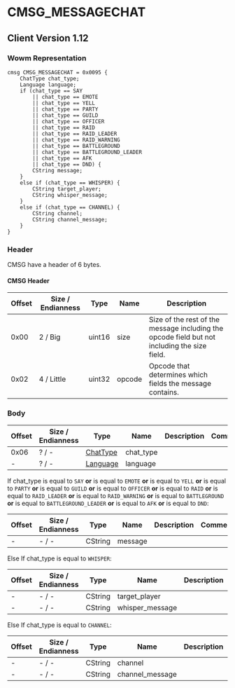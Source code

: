 # CMSG_MESSAGECHAT

## Client Version 1.12

### Wowm Representation
```rust,ignore
cmsg CMSG_MESSAGECHAT = 0x0095 {
    ChatType chat_type;
    Language language;
    if (chat_type == SAY
        || chat_type == EMOTE
        || chat_type == YELL
        || chat_type == PARTY
        || chat_type == GUILD
        || chat_type == OFFICER
        || chat_type == RAID
        || chat_type == RAID_LEADER
        || chat_type == RAID_WARNING
        || chat_type == BATTLEGROUND
        || chat_type == BATTLEGROUND_LEADER
        || chat_type == AFK
        || chat_type == DND) {
        CString message;
    }
    else if (chat_type == WHISPER) {
        CString target_player;
        CString whisper_message;
    }
    else if (chat_type == CHANNEL) {
        CString channel;
        CString channel_message;
    }
}
```
### Header

CMSG have a header of 6 bytes.

#### CMSG Header

| Offset | Size / Endianness | Type   | Name   | Description |
| ------ | ----------------- | ------ | ------ | ----------- |
| 0x00   | 2 / Big           | uint16 | size   | Size of the rest of the message including the opcode field but not including the size field.|
| 0x02   | 4 / Little        | uint32 | opcode | Opcode that determines which fields the message contains.|

### Body

| Offset | Size / Endianness | Type | Name | Description | Comment |
| ------ | ----------------- | ---- | ---- | ----------- | ------- |
| 0x06 | ? / - | [ChatType](chattype.md) | chat_type |  |  |
| - | ? / - | [Language](language.md) | language |  |  |

If chat_type is equal to `SAY` **or** 
is equal to `EMOTE` **or** 
is equal to `YELL` **or** 
is equal to `PARTY` **or** 
is equal to `GUILD` **or** 
is equal to `OFFICER` **or** 
is equal to `RAID` **or** 
is equal to `RAID_LEADER` **or** 
is equal to `RAID_WARNING` **or** 
is equal to `BATTLEGROUND` **or** 
is equal to `BATTLEGROUND_LEADER` **or** 
is equal to `AFK` **or** 
is equal to `DND`:

| Offset | Size / Endianness | Type | Name | Description | Comment |
| ------ | ----------------- | ---- | ---- | ----------- | ------- |
| - | - / - | CString | message |  |  |

Else If chat_type is equal to `WHISPER`:

| Offset | Size / Endianness | Type | Name | Description | Comment |
| ------ | ----------------- | ---- | ---- | ----------- | ------- |
| - | - / - | CString | target_player |  |  |
| - | - / - | CString | whisper_message |  |  |

Else If chat_type is equal to `CHANNEL`:

| Offset | Size / Endianness | Type | Name | Description | Comment |
| ------ | ----------------- | ---- | ---- | ----------- | ------- |
| - | - / - | CString | channel |  |  |
| - | - / - | CString | channel_message |  |  |

